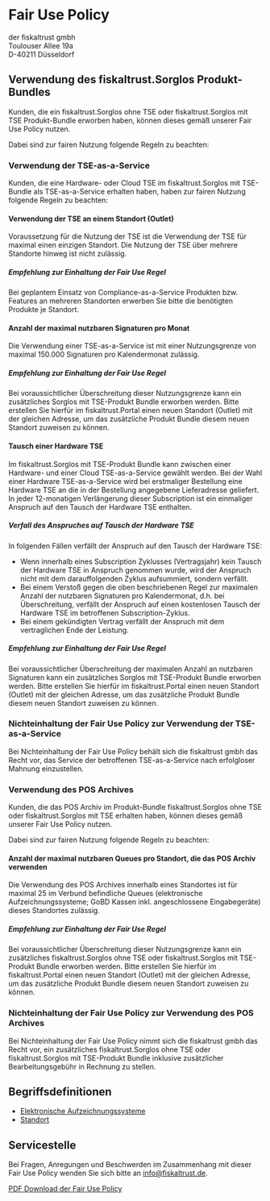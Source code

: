 # Fair Use Policy

der fiskaltrust gmbh<br />
Toulouser Allee 19a<br />
D-40211 Düsseldorf<br />



## Verwendung des fiskaltrust.Sorglos Produkt-Bundles

Kunden, die ein fiskaltrust.Sorglos ohne TSE oder fiskaltrust.Sorglos mit TSE Produkt-Bundle erworben haben, können dieses gemäß unserer Fair Use Policy nutzen. 

Dabei sind zur fairen Nutzung folgende Regeln zu beachten:

### Verwendung der TSE-as-a-Service

Kunden, die eine Hardware- oder Cloud TSE im fiskaltrust.Sorglos mit TSE-Bundle als TSE-as-a-Service erhalten haben, haben zur fairen Nutzung folgende Regeln zu beachten:

#### Verwendung der TSE an einem Standort (Outlet)

Voraussetzung für die Nutzung der TSE ist die Verwendung der TSE für maximal einen einzigen Standort. Die Nutzung der TSE über mehrere Standorte hinweg ist nicht zulässig. 

##### Empfehlung zur Einhaltung der Fair Use Regel

Bei geplantem Einsatz von Compliance-as-a-Service Produkten bzw. Features an mehreren Standorten erwerben Sie bitte die benötigten Produkte je Standort.

#### Anzahl der maximal nutzbaren Signaturen pro Monat

Die Verwendung einer TSE-as-a-Service ist mit einer Nutzungsgrenze von maximal 150.000 Signaturen pro Kalendermonat zulässig. 

##### Empfehlung zur Einhaltung der Fair Use Regel

Bei voraussichtlicher Überschreitung dieser Nutzungsgrenze kann ein zusätzliches Sorglos mit TSE-Produkt Bundle erworben werden. Bitte erstellen Sie hierfür im fiskaltrust.Portal einen neuen Standort (Outlet) mit der gleichen Adresse, um das zusätzliche Produkt Bundle diesem neuen Standort zuweisen zu können.

#### Tausch einer Hardware TSE

Im fiskaltrust.Sorglos mit TSE-Produkt Bundle kann zwischen einer Hardware- und einer Cloud TSE-as-a-Service gewählt werden. Bei der Wahl einer Hardware TSE-as-a-Service wird bei erstmaliger Bestellung eine Hardware TSE an die in der Bestellung angegebene Lieferadresse geliefert. In jeder 12-monatigen Verlängerung dieser Subscription ist ein einmaliger Anspruch auf den Tausch der Hardware TSE enthalten. 

##### Verfall des Anspruches auf Tausch der Hardware TSE

In folgenden Fällen verfällt der Anspruch auf den Tausch der Hardware TSE:

- Wenn innerhalb eines Subscription Zyklusses (Vertragsjahr) kein Tausch der Hardware TSE in Anspruch genommen wurde, wird der Anspruch nicht mit dem darauffolgenden Zyklus aufsummiert, sondern verfällt. 
- Bei einem Verstoß gegen die oben beschriebenen Regel zur maximalen Anzahl der nutzbaren Signaturen pro Kalendermonat, d.h. bei Überschreitung, verfällt der Anspruch auf einen kostenlosen Tausch der Hardware TSE im betroffenen Subscription-Zyklus.
- Bei einem gekündigten Vertrag verfällt der Anspruch mit dem vertraglichen Ende der Leistung.

##### Empfehlung zur Einhaltung der Fair Use Regel

Bei voraussichtlicher Überschreitung der maximalen Anzahl an nutzbaren Signaturen kann ein zusätzliches Sorglos mit TSE-Produkt Bundle erworben werden. Bitte erstellen Sie hierfür im fiskaltrust.Portal einen neuen Standort (Outlet) mit der gleichen Adresse, um das zusätzliche Produkt Bundle diesem neuen Standort zuweisen zu können.

### Nichteinhaltung der Fair Use Policy zur Verwendung der TSE-as-a-Service

Bei Nichteinhaltung der Fair Use Policy behält sich die fiskaltrust gmbh das Recht vor, das Service der betroffenen TSE-as-a-Service nach erfolgloser Mahnung einzustellen.

### Verwendung des POS Archives

Kunden, die das POS Archiv im Produkt-Bundle fiskaltrust.Sorglos ohne TSE oder fiskaltrust.Sorglos mit TSE erhalten haben, können dieses gemäß unserer Fair Use Policy nutzen. 

Dabei sind zur fairen Nutzung folgende Regeln zu beachten:

#### Anzahl der maximal nutzbaren Queues pro Standort, die das POS Archiv verwenden

Die Verwendung des POS Archives innerhalb eines Standortes ist für maximal 25 im Verbund befindliche Queues (elektronische Aufzeichnungssysteme; GoBD Kassen inkl. angeschlossene Eingabegeräte) dieses Standortes  zulässig. 

##### Empfehlung zur Einhaltung der Fair Use Regel

Bei voraussichtlicher Überschreitung dieser Nutzungsgrenze kann ein zusätzliches fiskaltrust.Sorglos ohne TSE oder fiskaltrust.Sorglos mit TSE-Produkt Bundle erworben werden. Bitte erstellen Sie hierfür im fiskaltrust.Portal einen neuen Standort (Outlet) mit der gleichen Adresse, um das zusätzliche Produkt Bundle diesem neuen Standort zuweisen zu können.

### Nichteinhaltung der Fair Use Policy zur Verwendung des POS Archives

Bei Nichteinhaltung der Fair Use Policy nimmt sich die fiskaltrust gmbh das Recht vor, ein zusätzliches fiskaltrust.Sorglos ohne TSE oder fiskaltrust.Sorglos mit TSE-Produkt Bundle inklusive zusätzlicher Bearbeitungsgebühr in Rechnung zu stellen.

## Begriffsdefinitionen

- [Elektronische Aufzeichnungssysteme](https://github.com/fiskaltrust/productdescription-de-doc/tree/master/glossar#elektronisches-aufzeichnungssystem-kasse-registrierkasse-kassensystem-eingabestation-terminal)
- [Standort](https://github.com/fiskaltrust/productdescription-de-doc/tree/master/glossar#standort-outlet-location)

## Servicestelle

Bei Fragen, Anregungen und Beschwerden im Zusammenhang mit dieser Fair Use Policy wenden Sie sich bitte an [info@fiskaltrust.de](mailto:info@fiskaltrust.de).



[PDF Download der Fair Use Policy](media/market-de-fair-use-policy.pdf)
